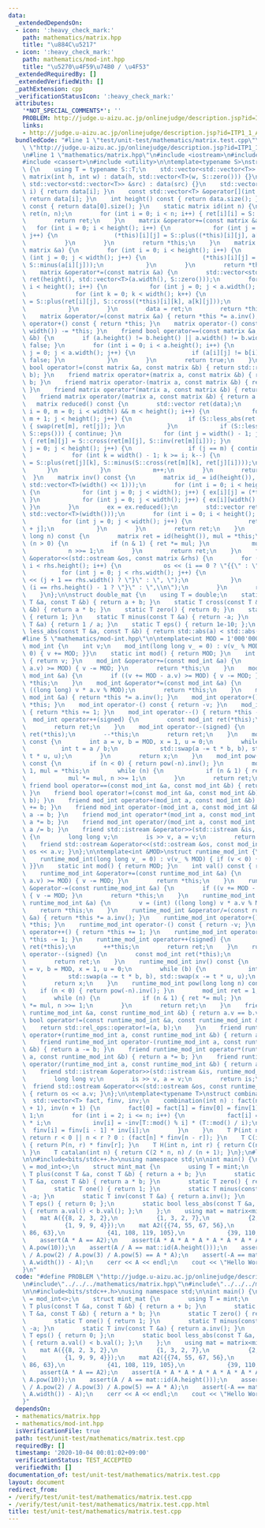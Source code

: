 ```yaml
---
data:
  _extendedDependsOn:
  - icon: ':heavy_check_mark:'
    path: mathematics/matrix.hpp
    title: "\u884C\u5217"
  - icon: ':heavy_check_mark:'
    path: mathematics/mod-int.hpp
    title: "\u5270\u4F59\u74B0 / \u4F53"
  _extendedRequiredBy: []
  _extendedVerifiedWith: []
  _pathExtension: cpp
  _verificationStatusIcon: ':heavy_check_mark:'
  attributes:
    '*NOT_SPECIAL_COMMENTS*': ''
    PROBLEM: http://judge.u-aizu.ac.jp/onlinejudge/description.jsp?id=ITP1_1_A&lang=ja
    links:
    - http://judge.u-aizu.ac.jp/onlinejudge/description.jsp?id=ITP1_1_A&lang=ja
  bundledCode: "#line 1 \"test/unit-test/mathematics/matrix.test.cpp\"\n#define PROBLEM\
    \ \"http://judge.u-aizu.ac.jp/onlinejudge/description.jsp?id=ITP1_1_A&lang=ja\"\
    \n#line 1 \"mathematics/matrix.hpp\"\n#include <iostream>\n#include <vector>\n\
    #include <cassert>\n#include <utility>\n\ntemplate<typename S>\nstruct matrix\
    \ {\n    using T = typename S::T;\n    std::vector<std::vector<T>> data;\n   \
    \ matrix(int h, int w) : data(h, std::vector<T>(w, S::zero())) {}\n    matrix(const\
    \ std::vector<std::vector<T>> &src) : data(src) {}\n    std::vector<T> &operator[](int\
    \ i) { return data[i]; }\n    const std::vector<T> &operator[](int i) const {\
    \ return data[i]; }\n    int height() const { return data.size(); }\n    int width()\
    \ const { return data[0].size(); }\n    static matrix id(int n) {\n        matrix\
    \ ret(n, n);\n        for (int i = 0; i < n; i++) { ret[i][i] = S::one(); }\n\
    \        return ret;\n    }\n    matrix &operator+=(const matrix &a) {\n     \
    \   for (int i = 0; i < height(); i++) {\n            for (int j = 0; j < width();\
    \ j++) {\n                (*this)[i][j] = S::plus((*this)[i][j], a[i][j]);\n \
    \           }\n        }\n        return *this;\n    }\n    matrix &operator-=(const\
    \ matrix &a) {\n        for (int i = 0; i < height(); i++) {\n            for\
    \ (int j = 0; j < width(); j++) {\n                (*this)[i][j] = S::plus((*this)[i][j],\
    \ S::minus(a[i][j]));\n            }\n        }\n        return *this;\n    }\n\
    \    matrix &operator*=(const matrix &a) {\n        std::vector<std::vector<T>>\
    \ ret(height(), std::vector<T>(a.width(), S::zero()));\n        for (int i = 0;\
    \ i < height(); i++) {\n            for (int j = 0; j < a.width(); j++) {\n  \
    \              for (int k = 0; k < width(); k++) {\n                    ret[i][j]\
    \ = S::plus(ret[i][j], S::cross((*this)[i][k], a[k][j]));\n                }\n\
    \            }\n        }\n        data = ret;\n        return *this;\n    }\n\
    \    matrix &operator/=(const matrix &a) { return *this *= a.inv(); }\n    matrix\
    \ operator+() const { return *this; }\n    matrix operator-() const { return matrix(height(),\
    \ width()) -= *this; }\n    friend bool operator==(const matrix &a, const matrix\
    \ &b) {\n        if (a.height() != b.height() || a.width() != b.width()) { return\
    \ false; }\n        for (int i = 0; i < a.height(); i++) {\n            for (int\
    \ j = 0; j < a.width(); j++) {\n                if (a[i][j] != b[i][j]) { return\
    \ false; }\n            }\n        }\n        return true;\n    }\n    friend\
    \ bool operator!=(const matrix &a, const matrix &b) { return std::rel_ops::operator!=(a,\
    \ b); }\n    friend matrix operator+(matrix a, const matrix &b) { return a +=\
    \ b; }\n    friend matrix operator-(matrix a, const matrix &b) { return a -= b;\
    \ }\n    friend matrix operator*(matrix a, const matrix &b) { return a *= b; }\n\
    \    friend matrix operator/(matrix a, const matrix &b) { return a /= b; }\n \
    \   matrix reduced() const {\n        std::vector ret(data);\n        for (int\
    \ i = 0, m = 0; i < width() && m < height(); i++) {\n            for (int j =\
    \ m + 1; j < height(); j++) {\n                if (S::less_abs(ret[m][i], ret[j][i]))\
    \ { swap(ret[m], ret[j]); }\n            }\n            if (S::less_abs(ret[m][i],\
    \ S::eps())) { continue; }\n            for (int j = width() - 1; j >= i; j--)\
    \ { ret[m][j] = S::cross(ret[m][j], S::inv(ret[m][i])); }\n            for (int\
    \ j = 0; j < height(); j++) {\n                if (j == m) { continue; }\n   \
    \             for (int k = width() - 1; k >= i; k--) {\n                    ret[j][k]\
    \ = S::plus(ret[j][k], S::minus(S::cross(ret[m][k], ret[j][i])));\n          \
    \      }\n            }\n            m++;\n        }\n        return ret;\n  \
    \  }\n    matrix inv() const {\n        matrix id_ = id(height()), ex(std::vector(height(),\
    \ std::vector<T>(width() << 1)));\n        for (int i = 0; i < height(); i++)\
    \ {\n            for (int j = 0; j < width(); j++) { ex[i][j] = (*this)[i][j];\
    \ }\n            for (int j = 0; j < width(); j++) { ex[i][width() + j] = id_[i][j];\
    \ }\n        }\n        ex = ex.reduced();\n        std::vector ret(height(),\
    \ std::vector<T>(width()));\n        for (int i = 0; i < height(); i++) {\n  \
    \          for (int j = 0; j < width(); j++) {\n                ret[i][j] = ex[i][width()\
    \ + j];\n            }\n        }\n        return ret;\n    }\n    matrix pow(long\
    \ long n) const {\n        matrix ret = id(height()), mul = *this;\n        while\
    \ (n > 0) {\n            if (n & 1) { ret *= mul; }\n            mul *= mul;\n\
    \            n >>= 1;\n        }\n        return ret;\n    }\n    friend std::ostream\
    \ &operator<<(std::ostream &os, const matrix &rhs) {\n        for (int i = 0;\
    \ i < rhs.height(); i++) {\n            os << (i == 0 ? \"{{\" : \" {\");\n  \
    \          for (int j = 0; j < rhs.width(); j++) {\n                os << rhs[i][j]\
    \ << (j + 1 == rhs.width() ? \"}\" : \", \");\n            }\n            os <<\
    \ (i == rhs.height() - 1 ? \"}\" : \",\\n\");\n        }\n        return os;\n\
    \    }\n};\n\nstruct double_mat {\n    using T = double;\n    static T plus(const\
    \ T &a, const T &b) { return a + b; }\n    static T cross(const T &a, const T\
    \ &b) { return a * b; }\n    static T zero() { return 0; }\n    static T one()\
    \ { return 1; }\n    static T minus(const T &a) { return -a; }\n    static T inv(const\
    \ T &a) { return 1 / a; }\n    static T eps() { return 1e-10; };\n    static bool\
    \ less_abs(const T &a, const T &b) { return std::abs(a) < std::abs(b); };\n};\n\
    #line 5 \"mathematics/mod-int.hpp\"\n\ntemplate<int MOD = 1'000'000'007>\nstruct\
    \ mod_int {\n    int v;\n    mod_int(long long v_ = 0) : v(v_ % MOD) { if (v <\
    \ 0) { v += MOD; }}\n    static int mod() { return MOD; }\n    int val() const\
    \ { return v; }\n    mod_int &operator+=(const mod_int &a) {\n        if ((v +=\
    \ a.v) >= MOD) { v -= MOD; }\n        return *this;\n    }\n    mod_int &operator-=(const\
    \ mod_int &a) {\n        if ((v += MOD - a.v) >= MOD) { v -= MOD; }\n        return\
    \ *this;\n    }\n    mod_int &operator*=(const mod_int &a) {\n        v = (int)\
    \ ((long long) v * a.v % MOD);\n        return *this;\n    }\n    mod_int &operator/=(const\
    \ mod_int &a) { return *this *= a.inv(); }\n    mod_int operator+() const { return\
    \ *this; }\n    mod_int operator-() const { return -v; }\n    mod_int operator++()\
    \ { return *this += 1; }\n    mod_int operator--() { return *this -= 1; }\n  \
    \  mod_int operator++(signed) {\n        const mod_int ret(*this);\n        ++*this;\n\
    \        return ret;\n    }\n    mod_int operator--(signed) {\n        const mod_int\
    \ ret(*this);\n        --*this;\n        return ret;\n    }\n    mod_int inv()\
    \ const {\n        int a = v, b = MOD, x = 1, u = 0;\n        while (b) {\n  \
    \          int t = a / b;\n            std::swap(a -= t * b, b), std::swap(x -=\
    \ t * u, u);\n        }\n        return x;\n    }\n    mod_int pow(long long n)\
    \ const {\n        if (n < 0) { return pow(-n).inv(); }\n        mod_int ret =\
    \ 1, mul = *this;\n        while (n) {\n            if (n & 1) { ret *= mul; }\n\
    \            mul *= mul, n >>= 1;\n        }\n        return ret;\n    }\n   \
    \ friend bool operator==(const mod_int &a, const mod_int &b) { return a.v == b.v;\
    \ }\n    friend bool operator!=(const mod_int &a, const mod_int &b) { return std::rel_ops::operator!=(a,\
    \ b); }\n    friend mod_int operator+(mod_int a, const mod_int &b) { return a\
    \ += b; }\n    friend mod_int operator-(mod_int a, const mod_int &b) { return\
    \ a -= b; }\n    friend mod_int operator*(mod_int a, const mod_int &b) { return\
    \ a *= b; }\n    friend mod_int operator/(mod_int a, const mod_int &b) { return\
    \ a /= b; }\n    friend std::istream &operator>>(std::istream &is, mod_int &a)\
    \ {\n        long long v;\n        is >> v, a = v;\n        return is;\n    }\n\
    \    friend std::ostream &operator<<(std::ostream &os, const mod_int &a) { return\
    \ os << a.v; }\n};\n\ntemplate<int &MOD>\nstruct runtime_mod_int {\n    int v;\n\
    \    runtime_mod_int(long long v_ = 0) : v(v_ % MOD) { if (v < 0) { v += MOD;\
    \ }}\n    static int mod() { return MOD; }\n    int val() const { return v; }\n\
    \    runtime_mod_int &operator+=(const runtime_mod_int &a) {\n        if ((v +=\
    \ a.v) >= MOD) { v -= MOD; }\n        return *this;\n    }\n    runtime_mod_int\
    \ &operator-=(const runtime_mod_int &a) {\n        if ((v += MOD - a.v) >= MOD)\
    \ { v -= MOD; }\n        return *this;\n    }\n    runtime_mod_int &operator*=(const\
    \ runtime_mod_int &a) {\n        v = (int) ((long long) v * a.v % MOD);\n    \
    \    return *this;\n    }\n    runtime_mod_int &operator/=(const runtime_mod_int\
    \ &a) { return *this *= a.inv(); }\n    runtime_mod_int operator+() const { return\
    \ *this; }\n    runtime_mod_int operator-() const { return -v; }\n    runtime_mod_int\
    \ operator++() { return *this += 1; }\n    runtime_mod_int operator--() { return\
    \ *this -= 1; }\n    runtime_mod_int operator++(signed) {\n        const mod_int\
    \ ret(*this);\n        ++*this;\n        return ret;\n    }\n    runtime_mod_int\
    \ operator--(signed) {\n        const mod_int ret(*this);\n        --*this;\n\
    \        return ret;\n    }\n    runtime_mod_int inv() const {\n        int a\
    \ = v, b = MOD, x = 1, u = 0;\n        while (b) {\n            int t = a / b;\n\
    \            std::swap(a -= t * b, b), std::swap(x -= t * u, u);\n        }\n\
    \        return x;\n    }\n    runtime_mod_int pow(long long n) const {\n    \
    \    if (n < 0) { return pow(-n).inv(); }\n        mod_int ret = 1, mul = *this;\n\
    \        while (n) {\n            if (n & 1) { ret *= mul; }\n            mul\
    \ *= mul, n >>= 1;\n        }\n        return ret;\n    }\n    friend bool operator==(const\
    \ runtime_mod_int &a, const runtime_mod_int &b) { return a.v == b.v; }\n    friend\
    \ bool operator!=(const runtime_mod_int &a, const runtime_mod_int &b) {\n    \
    \    return std::rel_ops::operator!=(a, b);\n    }\n    friend runtime_mod_int\
    \ operator+(runtime_mod_int a, const runtime_mod_int &b) { return a += b; }\n\
    \    friend runtime_mod_int operator-(runtime_mod_int a, const runtime_mod_int\
    \ &b) { return a -= b; }\n    friend runtime_mod_int operator*(runtime_mod_int\
    \ a, const runtime_mod_int &b) { return a *= b; }\n    friend runtime_mod_int\
    \ operator/(runtime_mod_int a, const runtime_mod_int &b) { return a /= b; }\n\
    \    friend std::istream &operator>>(std::istream &is, runtime_mod_int &a) {\n\
    \        long long v;\n        is >> v, a = v;\n        return is;\n    }\n  \
    \  friend std::ostream &operator<<(std::ostream &os, const runtime_mod_int &a)\
    \ { return os << a.v; }\n};\n\ntemplate<typename T>\nstruct combination {\n  \
    \  std::vector<T> fact, finv, inv;\n    combination(int n) : fact(n + 1), finv(n\
    \ + 1), inv(n + 1) {\n        fact[0] = fact[1] = finv[0] = finv[1] = inv[1] =\
    \ 1;\n        for (int i = 2; i <= n; i++) {\n            fact[i] = fact[i - 1]\
    \ * i;\n            inv[i] = -inv[T::mod() % i] * (T::mod() / i);\n          \
    \  finv[i] = finv[i - 1] * inv[i];\n        }\n    }\n    T P(int n, int r) {\
    \ return r < 0 || n < r ? 0 : (fact[n] * finv[n - r]); }\n    T C(int n, int r)\
    \ { return P(n, r) * finv[r]; }\n    T H(int n, int r) { return C(n + r - 1, r);\
    \ }\n    T catalan(int n) { return C(2 * n, n) / (n + 1); }\n};\n#line 4 \"test/unit-test/mathematics/matrix.test.cpp\"\
    \n\n#include<bits/stdc++.h>\nusing namespace std;\n\nint main() {\n    using mint\
    \ = mod_int<>;\n    struct mint_mat {\n        using T = mint;\n        static\
    \ T plus(const T &a, const T &b) { return a + b; }\n        static T cross(const\
    \ T &a, const T &b) { return a * b; }\n        static T zero() { return 0; }\n\
    \        static T one() { return 1; }\n        static T minus(const T &a) { return\
    \ -a; }\n        static T inv(const T &a) { return a.inv(); }\n        static\
    \ T eps() { return 0; };\n        static bool less_abs(const T &a, const T &b)\
    \ { return a.val() < b.val(); };\n    };\n    using mat = matrix<mint_mat>;\n\
    \    mat A({{8, 2, 3, 2},\n           {1, 3, 2, 7},\n           {2, 5, 7, 6},\n\
    \           {1, 9, 9, 4}});\n    mat A2({{74, 55, 67, 56},\n            {22, 84,\
    \ 86, 63},\n            {41, 108, 119, 105},\n            {39, 110, 120, 135}});\n\
    \    assert(A * A == A2);\n    assert(A * A * A * A * A * A * A * A * A * A ==\
    \ A.pow(10));\n    assert(A / A == mat::id(A.height()));\n    assert(A.pow(12)\
    \ / A.pow(2) / A.pow(3) / A.pow(5) == A * A);\n    assert(-A == mat(A.height(),\
    \ A.width()) - A);\n    cerr << A << endl;\n    cout << \"Hello World\" << endl;\n\
    }\n"
  code: "#define PROBLEM \"http://judge.u-aizu.ac.jp/onlinejudge/description.jsp?id=ITP1_1_A&lang=ja\"\
    \n#include\"../../../mathematics/matrix.hpp\"\n#include\"../../../mathematics/mod-int.hpp\"\
    \n\n#include<bits/stdc++.h>\nusing namespace std;\n\nint main() {\n    using mint\
    \ = mod_int<>;\n    struct mint_mat {\n        using T = mint;\n        static\
    \ T plus(const T &a, const T &b) { return a + b; }\n        static T cross(const\
    \ T &a, const T &b) { return a * b; }\n        static T zero() { return 0; }\n\
    \        static T one() { return 1; }\n        static T minus(const T &a) { return\
    \ -a; }\n        static T inv(const T &a) { return a.inv(); }\n        static\
    \ T eps() { return 0; };\n        static bool less_abs(const T &a, const T &b)\
    \ { return a.val() < b.val(); };\n    };\n    using mat = matrix<mint_mat>;\n\
    \    mat A({{8, 2, 3, 2},\n           {1, 3, 2, 7},\n           {2, 5, 7, 6},\n\
    \           {1, 9, 9, 4}});\n    mat A2({{74, 55, 67, 56},\n            {22, 84,\
    \ 86, 63},\n            {41, 108, 119, 105},\n            {39, 110, 120, 135}});\n\
    \    assert(A * A == A2);\n    assert(A * A * A * A * A * A * A * A * A * A ==\
    \ A.pow(10));\n    assert(A / A == mat::id(A.height()));\n    assert(A.pow(12)\
    \ / A.pow(2) / A.pow(3) / A.pow(5) == A * A);\n    assert(-A == mat(A.height(),\
    \ A.width()) - A);\n    cerr << A << endl;\n    cout << \"Hello World\" << endl;\n\
    }"
  dependsOn:
  - mathematics/matrix.hpp
  - mathematics/mod-int.hpp
  isVerificationFile: true
  path: test/unit-test/mathematics/matrix.test.cpp
  requiredBy: []
  timestamp: '2020-10-04 00:01:02+09:00'
  verificationStatus: TEST_ACCEPTED
  verifiedWith: []
documentation_of: test/unit-test/mathematics/matrix.test.cpp
layout: document
redirect_from:
- /verify/test/unit-test/mathematics/matrix.test.cpp
- /verify/test/unit-test/mathematics/matrix.test.cpp.html
title: test/unit-test/mathematics/matrix.test.cpp
---
```

